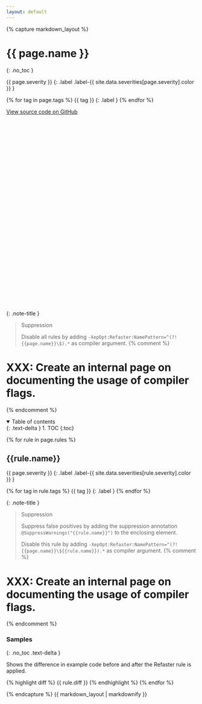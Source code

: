 ```yaml
---
layout: default
---
```


{% capture markdown_layout %}

# {{ page.name }}
{: .no_toc }

{{ page.severity }}
  {: .label .label-{{ site.data.severities[page.severity].color }} }

{% for tag in page.tags %}
{{ tag }}
  {: .label }
{% endfor %}

<a href="https://github.com/PicnicSupermarket/error-prone-support/blob/master/{{ page.source }}" class="fs-3 btn external" target="_blank">
    View source code on GitHub
    <svg viewBox="0 0 24 24" aria-labelledby="svg-external-link-title">
        <use xlink:href="#svg-external-link"></use>
    </svg>
</a>

{: .note-title }
> Suppression
>
> Disable all rules by adding `-XepOpt:Refaster:NamePattern=^(?!{{page.name}}\$).*` as
> compiler argument.
{% comment %}
  # XXX: Create an internal page on documenting the usage of compiler flags.
{% endcomment %}

<details open markdown="block">
  <summary>
    Table of contents
  </summary>
  {: .text-delta }
  1. TOC
  {:toc}
</details>

{% for rule in page.rules %}
## {{rule.name}}

{{ page.severity }}
  {: .label .label-{{ site.data.severities[rule.severity].color }} }

{% for tag in rule.tags %}
{{ tag }}
  {: .label }
{% endfor %}

{: .note-title }
> Suppression
>
> Suppress false positives by adding the suppression annotation `@SuppressWarnings("{{rule.name}}")` to
> the enclosing element.
>
> Disable this rule by adding `-XepOpt:Refaster:NamePattern=^(?!{{page.name}}\${{rule.name}}).*`
> as compiler argument.
{% comment %}
  # XXX: Create an internal page on documenting the usage of compiler flags.
{% endcomment %}

### Samples
{: .no_toc .text-delta }

Shows the difference in example code before and after the Refaster rule is
applied.

{% highlight diff %}
{{ rule.diff }}
{% endhighlight %}
{% endfor %}

{% endcapture %}
{{ markdown_layout | markdownify }}
